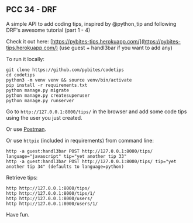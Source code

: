 ## PCC 34 - DRF

A simple API to add coding tips, inspired by @python_tip and following DRF's awesome tutorial (part 1 - 4)

Check it out here: [https://pybites-tips.herokuapp.com/](https://pybites-tips.herokuapp.com/) (use guest + handl3bar if you want to add any)

To run it locally:

	git clone https://github.com/pybites/codetips
	cd codetips
	python3 -m venv venv && source venv/bin/activate
	pip install -r requirements.txt
	python manage.py migrate
	python manage.py createsuperuser
	python manage.py runserver

Go to `http://127.0.0.1:8000/tips/` in the browser and add some code tips using the user you just created.

Or use [Postman](https://www.getpostman.com/).

Or use `httpie` (included in requirements) from command line:

	http -a guest:handl3bar POST http://127.0.0.1:8000/tips/ language="javascript" tip="yet another tip 33" 
	http -a guest:handl3bar POST http://127.0.0.1:8000/tips/ tip="yet another tip 34" (defaults to language=python)

Retrieve tips:

	http http://127.0.0.1:8000/tips/
	http http://127.0.0.1:8000/tips/1/
	http http://127.0.0.1:8000/users/
	http http://127.0.0.1:8000/users/1/

Have fun.
